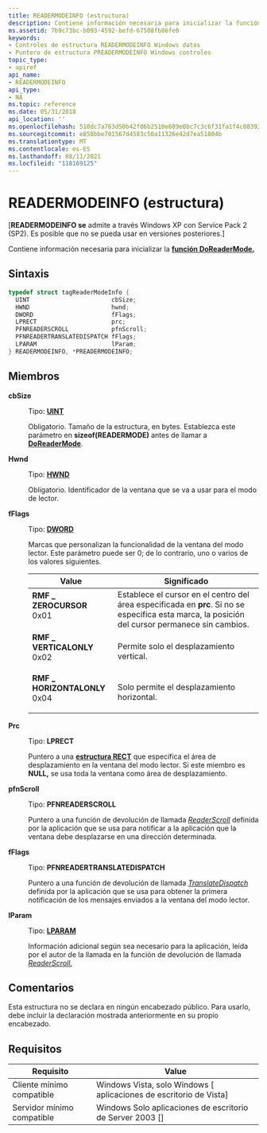 ```yaml
---
title: READERMODEINFO (estructura)
description: Contiene información necesaria para inicializar la función DoReaderMode.
ms.assetid: 7b9c73bc-b093-4592-befd-67508fb86fe0
keywords:
- Controles de estructura READERMODEINFO Windows datos
- Puntero de estructura PREADERMODEINFO Windows controles
topic_type:
- apiref
api_name:
- READERMODEINFO
api_type:
- NA
ms.topic: reference
ms.date: 05/31/2018
api_location: ''
ms.openlocfilehash: 510dc7a763d50b42f06b2510e609e0bc7c3c6f31fa1f4c08393964cef75487fa
ms.sourcegitcommit: e858bbe701567d4583c50a11326e42d7ea51804b
ms.translationtype: MT
ms.contentlocale: es-ES
ms.lasthandoff: 08/11/2021
ms.locfileid: "118169125"
---
```

# <a name="readermodeinfo-structure"></a>READERMODEINFO (estructura)

\[**READERMODEINFO se** admite a través Windows XP con Service Pack 2 (SP2). Es posible que no se pueda usar en versiones posteriores.\]

Contiene información necesaria para inicializar la [**función DoReaderMode.**](doreadermode.md)

## <a name="syntax"></a>Sintaxis


```C++
typedef struct tagReaderModeInfo {
  UINT                       cbSize;
  HWND                       hwnd;
  DWORD                      fFlags;
  LPRECT                     prc;
  PFNREADERSCROLL            pfnScroll;
  PFNREADERTRANSLATEDISPATCH fFlags;
  LPARAM                     lParam;
} READERMODEINFO, *PREADERMODEINFO;
```



## <a name="members"></a>Miembros

<dl> <dt>

**cbSize**
</dt> <dd>

Tipo: **[ **UINT**](/windows/desktop/WinProg/windows-data-types)**

</dd> <dd>

Obligatorio. Tamaño de la estructura, en bytes. Establezca este parámetro en **sizeof(READERMODE)** antes de llamar a [**DoReaderMode**](doreadermode.md).

</dd> <dt>

**Hwnd**
</dt> <dd>

Tipo: **[ **HWND**](/windows/desktop/WinProg/windows-data-types)**

</dd> <dd>

Obligatorio. Identificador de la ventana que se va a usar para el modo de lector.

</dd> <dt>

**fFlags**
</dt> <dd>

Tipo: **[ **DWORD**](/windows/desktop/WinProg/windows-data-types)**

</dd> <dd>

Marcas que personalizan la funcionalidad de la ventana del modo lector. Este parámetro puede ser 0; de lo contrario, uno o varios de los valores siguientes.



| Value                                                                                                                                                                                                                                  | Significado                                                                                                                                          |
|----------------------------------------------------------------------------------------------------------------------------------------------------------------------------------------------------------------------------------------|--------------------------------------------------------------------------------------------------------------------------------------------------|
| <span id="RMF_ZEROCURSOR"></span><span id="rmf_zerocursor"></span><dl> <dt>**RMF \_ ZEROCURSOR**</dt> <dt>0x01</dt> </dl>             | Establece el cursor en el centro del área especificada en **prc**. Si no se especifica esta marca, la posición del cursor permanece sin cambios.<br/> |
| <span id="RMF_VERTICALONLY"></span><span id="rmf_verticalonly"></span><dl> <dt>**RMF \_ VERTICALONLY**</dt> <dt>0x02</dt> </dl>       | Permite solo el desplazamiento vertical.<br/>                                                                                                       |
| <span id="RMF_HORIZONTALONLY"></span><span id="rmf_horizontalonly"></span><dl> <dt>**RMF \_ HORIZONTALONLY**</dt> <dt>0x04</dt> </dl> | Solo permite el desplazamiento horizontal.<br/>                                                                                                     |



 

</dd> <dt>

**Prc**
</dt> <dd>

Tipo: **LPRECT**

</dd> <dd>

Puntero a una [**estructura RECT**](/previous-versions//dd162897(v=vs.85)) que especifica el área de desplazamiento en la ventana del modo lector. Si este miembro es **NULL,** se usa toda la ventana como área de desplazamiento.

</dd> <dt>

**pfnScroll**
</dt> <dd>

Tipo: **PFNREADERSCROLL**

</dd> <dd>

Puntero a una función de devolución de llamada [*ReaderScroll*](readerscroll.md) definida por la aplicación que se usa para notificar a la aplicación que la ventana debe desplazarse en una dirección determinada.

</dd> <dt>

**fFlags**
</dt> <dd>

Tipo: **PFNREADERTRANSLATEDISPATCH**

</dd> <dd>

Puntero a una función de devolución de llamada [*TranslateDispatch*](translatedispatch.md) definida por la aplicación que se usa para obtener la primera notificación de los mensajes enviados a la ventana del modo lector.

</dd> <dt>

**lParam**
</dt> <dd>

Tipo: **[ **LPARAM**](/windows/desktop/WinProg/windows-data-types)**

</dd> <dd>

Información adicional según sea necesario para la aplicación, leída por el autor de la llamada en la función de devolución de llamada [*ReaderScroll.*](readerscroll.md)

</dd> </dl>

## <a name="remarks"></a>Comentarios

Esta estructura no se declara en ningún encabezado público. Para usarlo, debe incluir la declaración mostrada anteriormente en su propio encabezado.

## <a name="requirements"></a>Requisitos



| Requisito | Value |
|-------------------------------------|---------------------------------------------------------------|
| Cliente mínimo compatible<br/> | Windows Vista, solo Windows \[ aplicaciones de escritorio de Vista\]<br/> |
| Servidor mínimo compatible<br/> | Windows Solo aplicaciones de escritorio de Server 2003 \[\]<br/>          |



 

